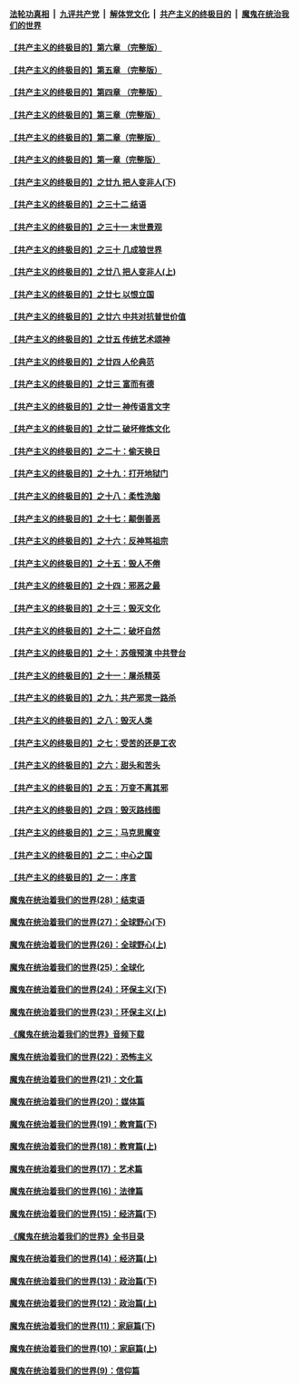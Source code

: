 ####  [法轮功真相](../../../../basic/blob/master/README.md?t=04280831) &nbsp;|&nbsp; [九评共产党](../../../../9ping.md/blob/master/README.md?t=04280831) &nbsp;|&nbsp; [解体党文化](../../../../jtdwh.md/blob/master/README.md?t=04280831)  &nbsp;|&nbsp; [共产主义的终极目的](../../../../gczydzjmd.md/blob/master/README.md?t=04280831) &nbsp;|&nbsp; [魔鬼在统治我们的世界](../../../../mgztzwmdsj.md/blob/master/README.md?t=04280831) 

#### [【共产主义的终极目的】第六章 （完整版）](../pages/nsc422/n11428913.md?t=04280831) 

#### [【共产主义的终极目的】第五章 （完整版）](../pages/nsc422/n11428912.md?t=04280831) 

#### [【共产主义的终极目的】第四章 （完整版）](../pages/nsc422/n11428907.md?t=04280831) 

#### [【共产主义的终极目的】第三章（完整版）](../pages/nsc422/n11428848.md?t=04280831) 

#### [【共产主义的终极目的】第二章（完整版）](../pages/nsc422/n11428831.md?t=04280831) 

#### [【共产主义的终极目的】第一章（完整版）](../pages/nsc422/n11417651.md?t=04280831) 

#### [【共产主义的终极目的】之廿九 把人变非人(下)](../pages/nsc422/n11344140.md?t=04280831) 

#### [【共产主义的终极目的】之三十二 结语](../pages/nsc422/n11360535.md?t=04280831) 

#### [【共产主义的终极目的】之三十一 末世景观](../pages/nsc422/n11351129.md?t=04280831) 

#### [【共产主义的终极目的】之三十 几成狼世界](../pages/nsc422/n11348280.md?t=04280831) 

#### [【共产主义的终极目的】之廿八 把人变非人(上)](../pages/nsc422/n11340492.md?t=04280831) 

#### [【共产主义的终极目的】之廿七 以恨立国](../pages/nsc422/n11336944.md?t=04280831) 

#### [【共产主义的终极目的】之廿六 中共对抗普世价值](../pages/nsc422/n11324785.md?t=04280831) 

#### [【共产主义的终极目的】之廿五 传统艺术颂神](../pages/nsc422/n11296396.md?t=04280831) 

#### [【共产主义的终极目的】之廿四 人伦典范](../pages/nsc422/n11296397.md?t=04280831) 

#### [【共产主义的终极目的】之廿三 富而有德](../pages/nsc422/n11283598.md?t=04280831) 

#### [【共产主义的终极目的】之廿一 神传语言文字](../pages/nsc422/n11263265.md?t=04280831) 

#### [【共产主义的终极目的】之廿二 破坏修炼文化](../pages/nsc422/n11245728.md?t=04280831) 

#### [【共产主义的终极目的】之二十：偷天换日](../pages/nsc422/n11238846.md?t=04280831) 

#### [【共产主义的终极目的】之十九：打开地狱门](../pages/nsc422/n11206376.md?t=04280831) 

#### [【共产主义的终极目的】之十八：柔性洗脑](../pages/nsc422/n11199994.md?t=04280831) 

#### [【共产主义的终极目的】之十七：颠倒善恶](../pages/nsc422/n11179782.md?t=04280831) 

#### [【共产主义的终极目的】之十六：反神骂祖宗](../pages/nsc422/n11166798.md?t=04280831) 

#### [【共产主义的终极目的】之十五：毁人不倦](../pages/nsc422/n11166792.md?t=04280831) 

#### [【共产主义的终极目的】之十四：邪恶之最](../pages/nsc422/n11150249.md?t=04280831) 

#### [【共产主义的终极目的】之十三：毁灭文化](../pages/nsc422/n11135227.md?t=04280831) 

#### [【共产主义的终极目的】之十二：破坏自然](../pages/nsc422/n11135214.md?t=04280831) 

#### [【共产主义的终极目的】之十：苏俄预演 中共登台](../pages/nsc422/n11118424.md?t=04280831) 

#### [【共产主义的终极目的】之十一：屠杀精英](../pages/nsc422/n11118442.md?t=04280831) 

#### [【共产主义的终极目的】之九：共产邪灵一路杀](../pages/nsc422/n11114139.md?t=04280831) 

#### [【共产主义的终极目的】之八：毁灭人类](../pages/nsc422/n11108503.md?t=04280831) 

#### [【共产主义的终极目的】之七：受苦的还是工农](../pages/nsc422/n11101809.md?t=04280831) 

#### [【共产主义的终极目的】之六：甜头和苦头](../pages/nsc422/n11096971.md?t=04280831) 

#### [【共产主义的终极目的】之五：万变不离其邪](../pages/nsc422/n11091285.md?t=04280831) 

#### [【共产主义的终极目的】之四：毁灭路线图](../pages/nsc422/n11086284.md?t=04280831) 

#### [【共产主义的终极目的】之三：马克思魔变](../pages/nsc422/n11061941.md?t=04280831) 

#### [【共产主义的终极目的】之二：中心之国](../pages/nsc422/n11047728.md?t=04280831) 

#### [【共产主义的终极目的】之一：序言](../pages/nsc422/n11086077.md?t=04280831) 

#### [魔鬼在统治着我们的世界(28)：结束语](../pages/nsc422/n10936246.md?t=04280831) 

#### [魔鬼在统治着我们的世界(27)：全球野心(下)](../pages/nsc422/n10928319.md?t=04280831) 

#### [魔鬼在统治着我们的世界(26)：全球野心(上)](../pages/nsc422/n10900318.md?t=04280831) 

#### [魔鬼在统治着我们的世界(25)：全球化](../pages/nsc422/n10788205.md?t=04280831) 

#### [魔鬼在统治着我们的世界(24)：环保主义(下)](../pages/nsc422/n10695307.md?t=04280831) 

#### [魔鬼在统治着我们的世界(23)：环保主义(上)](../pages/nsc422/n10688613.md?t=04280831) 

#### [《魔鬼在统治着我们的世界》音频下载](../pages/nsc422/n10635553.md?t=04280831) 

#### [魔鬼在统治着我们的世界(22)：恐怖主义](../pages/nsc422/n10614727.md?t=04280831) 

#### [魔鬼在统治着我们的世界(21)：文化篇](../pages/nsc422/n10597706.md?t=04280831) 

#### [魔鬼在统治着我们的世界(20)：媒体篇](../pages/nsc422/n10586579.md?t=04280831) 

#### [魔鬼在统治着我们的世界(19)：教育篇(下)](../pages/nsc422/n10564808.md?t=04280831) 

#### [魔鬼在统治着我们的世界(18)：教育篇(上)](../pages/nsc422/n10526970.md?t=04280831) 

#### [魔鬼在统治着我们的世界(17)：艺术篇](../pages/nsc422/n10499093.md?t=04280831) 

#### [魔鬼在统治着我们的世界(16)：法律篇](../pages/nsc422/n10485969.md?t=04280831) 

#### [魔鬼在统治着我们的世界(15)：经济篇(下)](../pages/nsc422/n10469975.md?t=04280831) 

#### [《魔鬼在统治着我们的世界》全书目录](../pages/nsc422/n10464261.md?t=04280831) 

#### [魔鬼在统治着我们的世界(14)：经济篇(上)](../pages/nsc422/n10457370.md?t=04280831) 

#### [魔鬼在统治着我们的世界(13)：政治篇(下)](../pages/nsc422/n10448270.md?t=04280831) 

#### [魔鬼在统治着我们的世界(12)：政治篇(上)](../pages/nsc422/n10444576.md?t=04280831) 

#### [魔鬼在统治着我们的世界(11)：家庭篇(下)](../pages/nsc422/n10440961.md?t=04280831) 

#### [魔鬼在统治着我们的世界(10)：家庭篇(上)](../pages/nsc422/n10435448.md?t=04280831) 

#### [魔鬼在统治着我们的世界(9)：信仰篇](../pages/nsc422/n10432159.md?t=04280831) 

